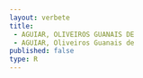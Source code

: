 ```yaml
---
layout: verbete
title:
 - AGUIAR, OLIVEIROS GUANAIS DE
 - AGUIAR, Oliveiros Guanais de
published: false
type: R
---
```


